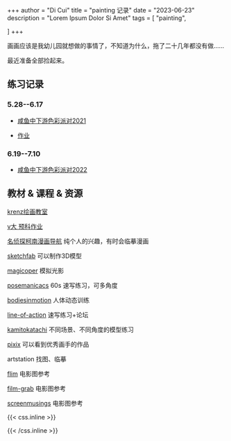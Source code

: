 +++
author = "Di Cui"
title = "painting 记录"
date = "2023-06-23"
description = "Lorem Ipsum Dolor Si Amet"
tags = [
    "painting",

]
+++

画画应该是我幼儿园就想做的事情了，不知道为什么，拖了二十几年都没有做……

最近准备全部捡起来。

## 练习记录

### 5.28--6.17  

- [咸鱼中下游色彩派对2021](https://www.bilibili.com/video/BV1Z34y157J3/?spm_id_from=333.337.search-card.all.click)  

- [作业](https://mp.weixin.qq.com/s/z_JdC6D7TP8QNGai90zmMw)


### 6.19--7.10  

- [咸鱼中下游色彩派对2022](https://www.bilibili.com/video/BV1Qc411G7fH/?spm_id_from=333.337.search-card.all.click)





## 教材 & 课程 & 资源

[krenz绘画教室](https://krenz.art/)

[v大 预科作业](https://www.bilibili.com/video/BV1Ff4y1R7bH/?spm_id_from=333.337.search-card.all.click&vd_source=aff71f9dc82b763304a211b19dcf20eb)

[名侦探柯南漫画导航](https://tieba.baidu.com/p/3383251367?p_tk=184767xqGQiUCvGUQ905bahTflLargmIrpA2i%2FNeeIWo1WnjMprLBiRdwQ34owrsIfkt1bJwWmpCXnIIHDwR5bEzpXzkjHOGpFiCMV1pybBPo144Yl63PG3kDawTPHVCL7flQh1I281%2BQ9DHiGhMCht8pw%3D%3D&p_timestamp=1674630601&p_sign=7cb3b1d6d25a438b2125ae2acda93aa5&p_signature=7cb3b1d6d25a438b2125ae2acda93aa5&__pc2ps_ab=184767xqGQiUCvGUQ905bahTflLargmIrpA2i%2FNeeIWo1WnjMprLBiRdwQ34owrsIfkt1bJwWmpCXnIIHDwR5bEzpXzkjHOGpFiCMV1pybBPo144Yl63PG3kDawTPHVCL7flQh1I281%2BQ9DHiGhMCht8pw%3D%3D|1674630601|7cb3b1d6d25a438b2125ae2acda93aa5|7cb3b1d6d25a438b2125ae2acda93aa5&red_tag=0602369799)
纯个人的兴趣，有时会临摹漫画

[sketchfab](https://sketchfab.com/)
可以制作3D模型

[magicoper](https://magicposer.com/)
模拟光影

[posemanicacs](https://www.posemaniacs.com/zh-Hans)
60s 速写练习，可多角度

[bodiesinmotion](https://www.bodiesinmotion.photo/)
人体动态训练

[line-of-action](https://line-of-action.com/zh)
速写练习+论坛

[kamitokatachi](https://www.kamitokatachi.com/)
不同场景、不同角度的模型练习

[pixix](https://www.pixiv.net/)
可以看到优秀画手的作品

artstation
找图、临摹

[flim](https://flim.ai/?gad=1&gclid=CjwKCAjwgqejBhBAEiwAuWHioNsYLzwyPQanBILkV6aSLHCrPyNsvXtbEXObCl9E1S5tvlmujAxSzBoC8XQQAvD_BwE)
电影图参考


[film-grab](https://film-grab.com/)
电影图参考

[screenmusings](https://screenmusings.org/)
电影图参考





{{< css.inline >}}

<style>
.canon { background: white; width: 100%; height: auto; }
</style>

{{< /css.inline >}}
